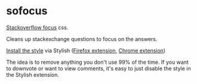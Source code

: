 # sofocus
[Stackoverflow focus](https://userstyles.org/styles/172739/stackoverflow-code-focus-stackexchange) css.

Cleans up stackexchange questions to focus on the answers. 

[Install the style](https://userstyles.org/styles/172739/stackoverflow-code-focus-stackexchange) via Stylish ([Firefox extension](https://addons.mozilla.org/en-US/firefox/addon/stylish/), [Chrome extension](https://chrome.google.com/webstore/detail/stylish-custom-themes-for/fjnbnpbmkenffdnngjfgmeleoegfcffe?hl=en))

The idea is to remove anything you don't use 99% of the time. If you want to downvote or want to view comments, it's easy to just disable the style in the Stylish extension.
